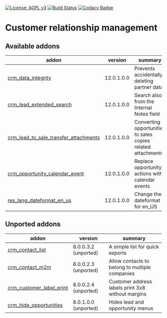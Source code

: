 [![License: AGPL v3](https://img.shields.io/badge/License-AGPL%20v3-blue.svg)](https://www.gnu.org/licenses/agpl-3.0)
[![Build Status](https://travis-ci.org/Tawasta/crm.svg?branch=12.0)](https://travis-ci.org/Tawasta/crm)
[![Codacy Badge](https://api.codacy.com/project/badge/Grade/16d209e3574f4d9a8d1eeb7a5edc1e88)](https://www.codacy.com/app/Tawasta/crm?utm_source=github.com&amp;utm_medium=referral&amp;utm_content=Tawasta/crm&amp;utm_campaign=Badge_Grade)

Customer relationship management
================================

[//]: # (addons)

Available addons
----------------
addon | version | summary
--- | --- | ---
[crm_data_integrity](crm_data_integrity/) | 12.0.1.0.0 | Prevents accidentally deleting partner data
[crm_lead_extended_search](crm_lead_extended_search/) | 12.0.1.0.0 | Search also from the Internal Notes field
[crm_lead_to_sale_transfer_attachments](crm_lead_to_sale_transfer_attachments/) | 12.0.1.0.0 | Converting opportunities to sales copies related attachments
[crm_opportunity_calendar_event](crm_opportunity_calendar_event/) | 12.0.1.0.0 | Replace opportunity actions with calendar events
[res_lang_dateformat_en_us](res_lang_dateformat_en_us/) | 12.0.1.0.0 | Change the dateformat for en_US


Unported addons
---------------
addon | version | summary
--- | --- | ---
[crm_contact_list](crm_contact_list/) | 8.0.0.3.2 (unported) | A simple list for quick exports
[crm_contact_m2m](crm_contact_m2m/) | 8.0.0.2.3 (unported) | Allow contacts to belong to multiple companies
[crm_customer_label_print](crm_customer_label_print/) | 8.0.0.2.4 (unported) | Customer address labels print 3x8 without margins
[crm_hide_opportunities](crm_hide_opportunities/) | 8.0.1.0.0 (unported) | Hides lead and opportunity menus

[//]: # (end addons)
